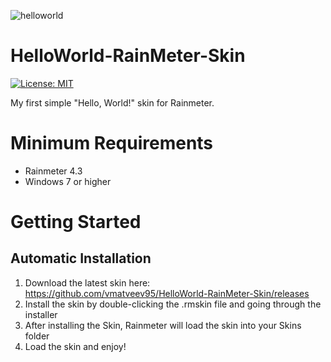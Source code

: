 ![helloworld](https://user-images.githubusercontent.com/52587785/84580719-760e1700-ada7-11ea-8190-2b134a9e75cb.png)

# HelloWorld-RainMeter-Skin
[![License: MIT](https://img.shields.io/badge/License-MIT-green.svg)](https://opensource.org/licenses/MIT)

My first simple "Hello, World!" skin for Rainmeter.

# Minimum Requirements

- Rainmeter 4.3
- Windows 7 or higher

# Getting Started

## Automatic Installation
1. Download the latest skin here: https://github.com/vmatveev95/HelloWorld-RainMeter-Skin/releases
2. Install the skin by double-clicking the .rmskin file and going through the installer
3. After installing the Skin, Rainmeter will load the skin into your Skins folder
4. Load the skin and enjoy!
